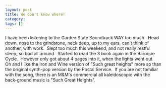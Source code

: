 ```yaml
---
layout: post
title: We don't know where!
category: 
tags: []
---
```



I have been listening to the Garden State Soundtrack WAY too much.  Head down, nose to the grindstone, neck deep, up to my ears, can't think of another, with work.  Slept too much this weekend, and not really restful sleep, so bad all around.  Started to read the 3 book again in the Baroque Cycle.  However only got about 4 pages into it, when the lights went out.  Oh and I like the Iron and Wine version of "Such great heights" more so than the original synth-pop version by the Postal Service.  If you are not familiar with the song, there is an M&M's commercial all kaleidoscopic with the back-ground music is "Such Great Heights".
